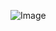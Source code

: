    ![Image](https://github.com/user-attachments/assets/19ee4f9f-ab80-4208-8008-904def83ebac)
 
  

  

 
  
